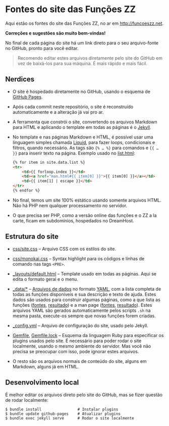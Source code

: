 # Fontes do site das Funções ZZ

Aqui estão os fontes do site das Funções ZZ, no ar em <http://funcoeszz.net>.

**Correções e sugestões são muito bem-vindas!**

No final de cada página do site há um link direto para o seu arquivo-fonte no GitHub, pronto para você editar.

> Recomendo editar estes arquivos diretamente pelo site do GitHub em vez de baixá-los para sua máquina. É mais rápido e mais fácil.

## Nerdices

* O site é hospedado diretamente no GitHub, usando o esquema de [GitHub Pages](https://pages.github.com/).

* Após cada commit neste repositório, o site é reconstruído automaticamente e a alteração já vai pro ar.

* A ferramenta que constrói o site, convertendo os arquivos Markdown para HTML e aplicando o template em todas as páginas é o [Jekyll](http://jekyllrb.com/).

* No template e nas páginas Markdown e HTML, é possível usar uma linguagem simples chamada [Liquid](https://github.com/Shopify/liquid/wiki/Liquid-for-Designers), para fazer loops, condicionais e filtros, quando necessário. As tags são `{% … %}` para comandos e `{{ … }}` para inserir texto na página. Exemplo usado no [list.html](https://github.com/funcoeszz/funcoeszz.github.io/blob/master/list.html):

  ```html
  {% for item in site.data.list %}
  <tr>
      <td>{{ forloop.index }}</td>
      <td><a href="man.html#{{ item[0] }}">{{ item[0] }}</a></td>
      <td>{{ item[1] | escape }}</td>
  </tr>
  {% endfor %}
  ```

* No final, temos um site 100% estático usando somente arquivos HTML. Não há PHP nem qualquer processamento no servidor.

* O que precisa ser PHP, como a versão online das funções e o ZZ a la carte, ficam em subdomínios, hospedados no DreamHost.


## Estrutura do site

* [css/site.css](https://github.com/funcoeszz/funcoeszz.github.io/blob/master/css/site.css) – Arquivo CSS com os estilos do site.

* [css/monokai.css](https://github.com/funcoeszz/funcoeszz.github.io/blob/master/css/monokai.css) – Syntax highlight para os códigos e linhas de comando nas tags `<PRE>`.

* [_layouts/default.html](https://github.com/funcoeszz/funcoeszz.github.io/blob/master/_layouts/default.html) – Template usado em todas as páginas. Aqui se edita o formato geral e o menu.

* [_data/*](https://github.com/funcoeszz/funcoeszz.github.io/tree/master/_data) – [Arquivos de dados](http://jekyllrb.com/docs/datafiles/) no formato [YAML](http://pt.wikipedia.org/wiki/YAML), com a lista completa de todas as funções disponíveis e sua descrição e texto de ajuda. Estes dados são usados para construir algumas páginas, como a que lista as funções ([fontes](https://github.com/funcoeszz/funcoeszz.github.io/blob/master/list.html), [resultado](http://funcoeszz.net/list.html)) e a man page ([fontes](https://github.com/funcoeszz/funcoeszz.github.io/blob/master/man.html), [resultado](http://funcoeszz.net/man.html)). Estes arquivos YAML são gerados automaticamente pelos scripts `.sh` na mesma pasta, execute-os sempre que novas funções forem criadas.

* [_config.yml](https://github.com/funcoeszz/funcoeszz.github.io/blob/master/_config.yml) – Arquivo de configuração do site, usado pelo Jekyll.

* [Gemfile](https://github.com/funcoeszz/funcoeszz.github.io/blob/master/Gemfile), [Gemfile.lock](https://github.com/funcoeszz/funcoeszz.github.io/blob/master/Gemfile.lock) – Esquema da linguagem Ruby para especificar os plugins usados pelo site. É necessário para poder rodar o site localmente, usando o mesmo ambiente do servidor. Mas você não precisa se preocupar com isso, pode ignorar estes arquivos.

* O resto são os arquivos normais de conteúdo do site, alguns em Markdown, alguns já em HTML.


## Desenvolvimento local

É melhor editar os arquivos direto pelo site do GitHub, mas se fizer questão de rodar localmente:

```console
$ bundle install                # Instalar plugins
$ bundle update github-pages    # Atualizar plugins
$ bundle exec jekyll serve      # Rodar o site localmente
```
